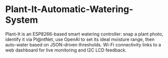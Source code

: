 # Plant-It-Automatic-Watering-System
Plant-It is an ESP8266-based smart watering controller: snap a plant photo, identify it via Pl@ntNet, use OpenAI to set its ideal moisture range, then auto-water based on JSON-driven thresholds. Wi-Fi connectivity links to a web dashboard for live monitoring and I2C LCD feedback.
